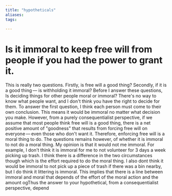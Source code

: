 ```yaml
---
title: "hypotheticals"
aliases: 
tags: 

---
```


# Is it immoral to keep free will from people if you had the power to grant it.

This is really two questions. Firstly, is free will a good thing? Secondly, if it is a good thing — is withholding it immoral? Before I answer these questions, Is deciding things for other people moral or immoral? There's no way to know what people want, and I don't think you have the right to decide for them. To answer the first question, I think each person must come to their own conclusion. This means it would be immoral no matter what decision you make. However, from a purely consequentialist perspective, if we assume that most people think free will is a good thing, there is a net positive amount of "goodness" that results from forcing free will on everyone — even those who don't want it. Therefore, enforcing free will is a moral thing to do. The questions remains however, of whether it is immoral to not do a moral thing. My opinion is that it would not me immoral. For example, I don't think it is immoral for me to not volunteer for 3 days a week picking up trash. I think there is a difference in the two circumstances though which is the effort required to do the moral thing. I also dont think it would be immoral to not pick up a piece of trash if there was a bin nearby, but I do think it littering is immoral. This implies that there is a line between immoral and moral that depends of the effort of the moral action and the amount ogThus the answer to your hypothetical, from a consequentialist perspective, depend